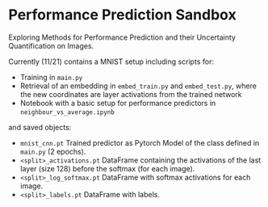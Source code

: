 # Performance Prediction Sandbox
Exploring Methods for Performance Prediction and their Uncertainty Quantification on Images. 

Currently (11/21) contains a MNIST setup including scripts for: 
* Training in ``main.py``
* Retrieval of an embedding in ``embed_train.py`` and ``embed_test.py``, where the new coordinates are layer activations from the trained network
* Notebook with a basic setup for performance predictors in ``neighbour_vs_average.ipynb``

and saved objects:

* ``mnist_cnn.pt`` Trained predictor as Pytorch Model of the class defined in ``main.py`` (2 epochs).
* ``<split>_activations.pt`` DataFrame containing the activations of the last layer (size 128) before the softmax (for each image).
* ``<split>_log_softmax.pt`` DataFrame with softmax activations for each image.
* ``<split>_labels.pt`` DataFrame with labels.
